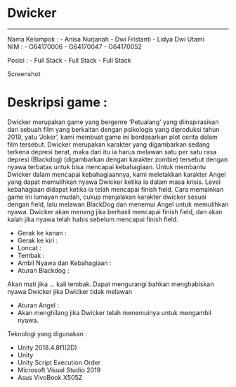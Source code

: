 # Dwicker

---
Nama Kelompok :
	- Anisa Nurjanah
	- Dwi Fristanti
	- Lidya Dwi Utami	
NIM :
	- G64170006
	- G64170047
	- G64170052
	
Posisi :
	- Full Stack
	- Full Stack
	- Full Stack

Screenshot

# Deskripsi game :
Dwicker merupakan game yang bergenre ‘Petualang’ yang diinspirasikan dari sebuah film yang berkaitan dengan psikologis yang diproduksi tahun 2019, yatu ‘Joker’, kami membuat game ini berdasarkan plot cerita dalam film tersebut. Dwicker merupakan karakter yang digambarkan sedang terkena depresi berat, maka dari itu ia harus melawan satu per satu rasa depresi (Blackdog) (digambarkan dengan karakter zombie) tersebut dengan nyawa terbatas  untuk bisa mencapai kebahagiaan. Untuk membantu Dwicker dalam mencapai kebahagiaannya, kami meletakkan karakter Angel yang dapat memulihkan nyawa Dwicker ketika ia dalam masa krisis.  Level kebahagiaan didapat ketika ia telah mencapai finish field. Cara memainkan game ini lumayan mudah, cukup menjalakan karakter dwicker sesuai dengan field, lalu melawan BlackDog dan menemui Angel untuk memulihkan nyawa. Dwicker akan menang jika berhasil mencapai finish field, dan akan kalah jika nyawa telah habis sebelum mencapai finish field.
- Gerak ke kanan :
- Gerak ke kiri :
- Loncat :
- Tembak :
- Ambil Nyawa dan Kebahagiaan :
- Aturan Blackdog :

Akan mati jika … kali tembak. Dapat mengurangi bahkan menghabiskan nyawa Dwicker jika Dwicker tidak melawan
- Aturan Angel :
- Akan menghilang jika Dwicker telah menemuinya untuk mengambil nyawa.

Teknologi yang digunakan : 
- Unity 2018.4.8f1(2D)
- Unity
- Unity Script Execution Order
- Microsoft Visual Studio 2019
- Asus VivoBook X505Z
